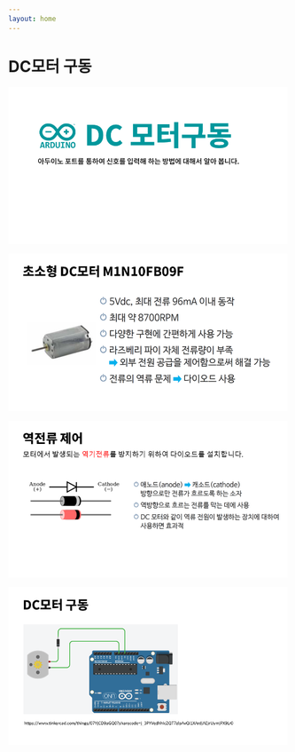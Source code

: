 ```yaml
---
layout: home
---
```


# DC모터 구동

![슬라이드1](./img/슬라이드1.PNG)


![슬라이드2](./img/슬라이드2.PNG)


![슬라이드3](./img/슬라이드3.PNG)


![슬라이드4](./img/슬라이드4.PNG)


